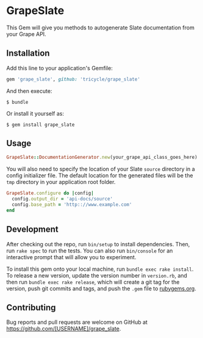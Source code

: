 # GrapeSlate

This Gem will give you methods to autogenerate Slate documentation from
your Grape API.

## Installation

Add this line to your application's Gemfile:

```ruby
gem 'grape_slate', github: 'tricycle/grape_slate'
```

And then execute:

    $ bundle

Or install it yourself as:

    $ gem install grape_slate

## Usage

```ruby
GrapeSlate::DocumentationGenerator.new(your_grape_api_class_goes_here).run!
```

You will also need to specify the location of your Slate `source`
directory in a config initializer file. The default location for the
generated files will be the `tmp` directory in your application root
folder.

```ruby
GrapeSlate.configure do |config|
  config.output_dir = 'api-docs/source'
  config.base_path = 'http:://www.example.com'
end
```

## Development

After checking out the repo, run `bin/setup` to install dependencies. Then, run `rake spec` to run the tests. You can also run `bin/console` for an interactive prompt that will allow you to experiment.

To install this gem onto your local machine, run `bundle exec rake install`. To release a new version, update the version number in `version.rb`, and then run `bundle exec rake release`, which will create a git tag for the version, push git commits and tags, and push the `.gem` file to [rubygems.org](https://rubygems.org).

## Contributing

Bug reports and pull requests are welcome on GitHub at https://github.com/[USERNAME]/grape_slate.

